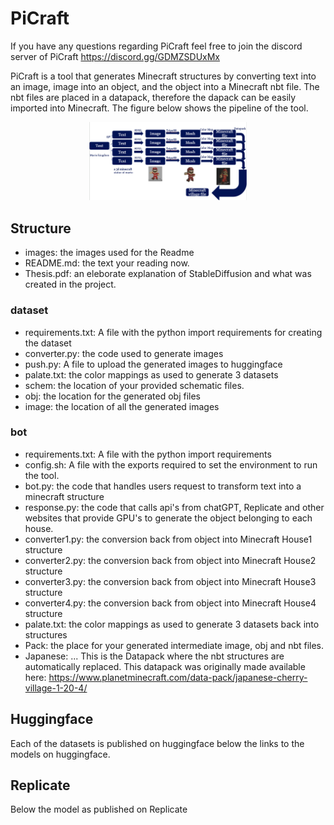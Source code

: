 # PiCraft
If you have any questions regarding PiCraft feel free to join the discord server of PiCraft
https://discord.gg/GDMZSDUxMx

PiCraft is a tool that generates Minecraft structures by converting text into an image, image into an object, and the object into a Minecraft nbt file.
The nbt files are placed in a datapack, therefore the dapack can be easily imported into Minecraft. 
The figure below shows the pipeline of the tool.
<p align="center">
  <img src="images/Pipeline.png" alt="Pipeline" width="50%" />
</p>

## Structure
- images: the images used for the Readme
- README.md: the text your reading now.
- Thesis.pdf: an eleborate explanation of StableDiffusion and what was created in the project.

### dataset
  - requirements.txt: A file with the python import requirements for creating the dataset
  - converter.py: the code used to generate images
  - push.py: A file to upload the generated images to huggingface
  - palate.txt: the color mappings as used to generate 3 datasets
  - schem: the location of your provided schematic files.
  - obj: the location for the generated obj files
  - image: the location of all the generated images
### bot
  - requirements.txt: A file with the python import requirements
  - config.sh: A file with the exports required to set the environment to run the tool.
  - bot.py: the code that handles users request to transform text into a minecraft structure
  - response.py: the code that calls api's from chatGPT, Replicate and other websites that provide GPU's to generate the object belonging to each house.
  - converter1.py: the conversion back from object into Minecraft House1 structure
  - converter2.py: the conversion back from object into Minecraft House2 structure
  - converter3.py: the conversion back from object into Minecraft House3 structure
  - converter4.py: the conversion back from object into Minecraft House4 structure
  - palate.txt: the color mappings as used to generate 3 datasets back into structures
  - Pack: the place for your generated intermediate image, obj and nbt files.
  - Japanese: ... This is the Datapack where the nbt structures are automatically replaced. This datapack was originally made available here: https://www.planetminecraft.com/data-pack/japanese-cherry-village-1-20-4/


## Huggingface
Each of the datasets is published on huggingface below the links to the models on huggingface.

## Replicate
Below the model as published on Replicate
